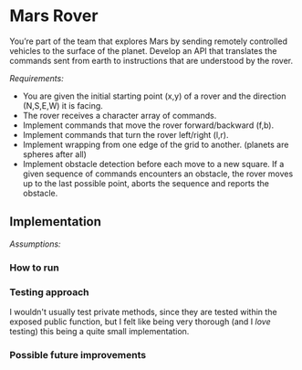 # Mars Rover

You’re part of the team that explores Mars by sending remotely controlled vehicles to the surface of the planet. Develop an API that translates the commands sent from earth to instructions that are understood by the rover.

*Requirements:*
- You are given the initial starting point (x,y) of a rover and the direction (N,S,E,W) it is facing.
- The rover receives a character array of commands.
- Implement commands that move the rover forward/backward (f,b).
- Implement commands that turn the rover left/right (l,r).
- Implement wrapping from one edge of the grid to another. (planets are spheres after all)
- Implement obstacle detection before each move to a new square. If a given sequence of commands encounters an obstacle, the rover moves up to the last possible point, aborts the sequence and reports the obstacle.

## **Implementation**

*Assumptions:*

### How to run
### Testing approach
I wouldn't usually test private methods, since they are tested within the exposed public function, but I felt like being very thorough (and I *love* testing) this being a quite small implementation.
### Possible future improvements